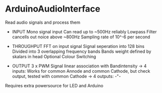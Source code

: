 # ArduinoAudioInterface
Read audio signals and process them

- INPUT
	Mono signal input
	Can read up to ~500Hz reliably
	Lowpass Filter cancells out noice above ~800Hz
	Sampling rate of 10^-6 per second
	
- THROUGHPUT
	FFT on input signal
	Signal seperation into 128 bins
	Divided into 3 overlapping frequency bands
	Bands weight defined by skalars in head
	Optional Colour Switching
	
- OUTPUT
	3 x PWM Signal linear association with Bandintensity
	-> 4 inputs:
			Works for common Annode and common Cathode, but check output, tested with common Cathode
	-> 4 outputs:
			-"-
	
Requires extra powersource for LED and Arduino
